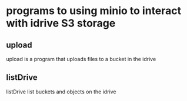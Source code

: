 # programs to using minio to interact with idrive S3 storage

## upload
upload is a program that uploads files to a bucket in the idrive

## listDrive
listDrive list buckets and objects on the idrive


